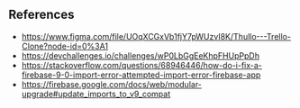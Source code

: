 ## References 

* https://www.figma.com/file/UOqXCGxVb1fjY7pWUzvI8K/Thullo---Trello-Clone?node-id=0%3A1
* https://devchallenges.io/challenges/wP0LbGgEeKhpFHUpPpDh
* https://stackoverflow.com/questions/68946446/how-do-i-fix-a-firebase-9-0-import-error-attempted-import-error-firebase-app
* https://firebase.google.com/docs/web/modular-upgrade#update_imports_to_v9_compat